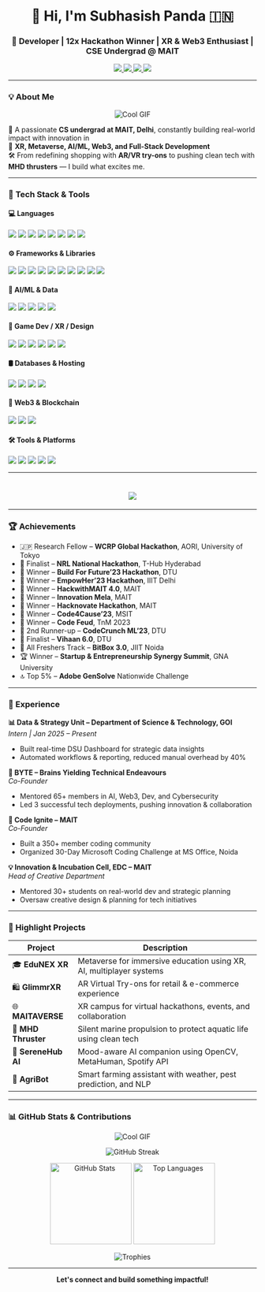 <h1 align="center">👋 Hi, I'm Subhasish Panda 🇮🇳</h1>
<h3 align="center">🚀 Developer | 12x Hackathon Winner | XR & Web3 Enthusiast | CSE Undergrad @ MAIT</h3>

<p align="center">
  <a href="https://subhasishpanda.site" target="_blank">
    <img src="https://img.shields.io/badge/🌐 Portfolio-000000?style=for-the-badge&logo=Google-Chrome&logoColor=white" />
  </a>
  <a href="https://linkedin.com/in/subhasishpanda25" target="_blank">
    <img src="https://img.shields.io/badge/LinkedIn-0A66C2?style=for-the-badge&logo=linkedin&logoColor=white" />
  </a>
  <a href="https://github.com/Codingpanda252" target="_blank">
    <img src="https://img.shields.io/badge/GitHub-171515?style=for-the-badge&logo=github&logoColor=white" />
  </a>
  <a href="mailto:subhasishpanda25@gmail.com">
    <img src="https://img.shields.io/badge/Gmail-D14836?style=for-the-badge&logo=gmail&logoColor=white" />
  </a>
</p>

---

### 💡 About Me
<p align="center">
  <img src="https://giffiles.alphacoders.com/222/222102.gif" alt="Cool GIF" />
</p>



🎯 A passionate **CS undergrad at MAIT, Delhi**, constantly building real-world impact with innovation in  
🔸 **XR, Metaverse, AI/ML, Web3, and Full-Stack Development**  
🛠️ From redefining shopping with **AR/VR try-ons** to pushing clean tech with **MHD thrusters** — I build what excites me.

---


### 🧠 **Tech Stack & Tools**

#### 💻 **Languages**

<p>
  <img src="https://img.shields.io/badge/C++-00599C?style=flat&logo=c%2B%2B&logoColor=white" />
  <img src="https://img.shields.io/badge/Java-E34A86?style=flat&logo=openjdk&logoColor=white" />
  <img src="https://img.shields.io/badge/Python-3776AB?style=flat&logo=python&logoColor=white" />
  <img src="https://img.shields.io/badge/JavaScript-F7DF1E?style=flat&logo=javascript&logoColor=black" />
  <img src="https://img.shields.io/badge/TypeScript-3178C6?style=flat&logo=typescript&logoColor=white" />
  <img src="https://img.shields.io/badge/HTML5-E34F26?style=flat&logo=html5&logoColor=white" />
  <img src="https://img.shields.io/badge/CSS3-1572B6?style=flat&logo=css3&logoColor=white" />
  <img src="https://img.shields.io/badge/Markdown-000000?style=flat&logo=markdown&logoColor=white" />
</p>

#### ⚙️ **Frameworks & Libraries**

<p>
  <img src="https://img.shields.io/badge/React-20232A?style=flat&logo=react&logoColor=61DAFB" />
  <img src="https://img.shields.io/badge/Next.js-000000?style=flat&logo=next.js&logoColor=white" />
  <img src="https://img.shields.io/badge/Node.js-339933?style=flat&logo=node.js&logoColor=white" />
  <img src="https://img.shields.io/badge/Express.js-404D59?style=flat&logo=express&logoColor=white" />
  <img src="https://img.shields.io/badge/Django-092E20?style=flat&logo=django&logoColor=white" />
  <img src="https://img.shields.io/badge/Tailwind_CSS-38B2AC?style=flat&logo=tailwind-css&logoColor=white" />
  <img src="https://img.shields.io/badge/Bootstrap-563D7C?style=flat&logo=bootstrap&logoColor=white" />
  <img src="https://img.shields.io/badge/Vite-646CFF?style=flat&logo=vite&logoColor=white" />
  <img src="https://img.shields.io/badge/Chakra%20UI-319795?style=flat&logo=chakra-ui&logoColor=white" />
  <img src="https://img.shields.io/badge/Redux-764ABC?style=flat&logo=redux&logoColor=white" />
</p>

#### 🧠 **AI/ML & Data**

<p>
  <img src="https://img.shields.io/badge/TensorFlow-FF6F00?style=flat&logo=tensorflow&logoColor=white" />
  <img src="https://img.shields.io/badge/Keras-D00000?style=flat&logo=keras&logoColor=white" />
  <img src="https://img.shields.io/badge/OpenCV-5C3EE8?style=flat&logo=opencv&logoColor=white" />
  <img src="https://img.shields.io/badge/Streamlit-FF4B4B?style=flat&logo=streamlit&logoColor=white" />
  <img src="https://img.shields.io/badge/Mediapipe-FFCC00?style=flat&logo=google&logoColor=black" />
</p>

#### 🧩 **Game Dev / XR / Design**

<p>
  <img src="https://img.shields.io/badge/Unity-000000?style=flat&logo=unity&logoColor=white" />
  <img src="https://img.shields.io/badge/Unreal_Engine-313131?style=flat&logo=unreal-engine&logoColor=white" />
  <img src="https://img.shields.io/badge/Three.js-000000?style=flat&logo=three.js&logoColor=white" />
  <img src="https://img.shields.io/badge/Blender-F5792A?style=flat&logo=blender&logoColor=white" />
  <img src="https://img.shields.io/badge/Canva-00C4CC?style=flat&logo=canva&logoColor=white" />
  <img src="https://img.shields.io/badge/Figma-F24E1E?style=flat&logo=figma&logoColor=white" />
</p>

#### 🛢️ **Databases & Hosting**

<p>
  <img src="https://img.shields.io/badge/MongoDB-4EA94B?style=flat&logo=mongodb&logoColor=white" />
  <img src="https://img.shields.io/badge/PostgreSQL-336791?style=flat&logo=postgresql&logoColor=white" />
  <img src="https://img.shields.io/badge/MySQL-4479A1?style=flat&logo=mysql&logoColor=white" />
  <img src="https://img.shields.io/badge/Firebase-FFCA28?style=flat&logo=firebase&logoColor=black" />
</p>

#### 🔗 **Web3 & Blockchain**

<p>
  <img src="https://img.shields.io/badge/Solidity-363636?style=flat&logo=solidity&logoColor=white" />
  <img src="https://img.shields.io/badge/Web3.js-F16822?style=flat&logo=ethereum&logoColor=white" />
  <img src="https://img.shields.io/badge/Ethers.js-1C1E24?style=flat&logo=ethereum&logoColor=white" />
</p>

#### 🛠️ **Tools & Platforms**

<p>
  <img src="https://img.shields.io/badge/Git-F05032?style=flat&logo=git&logoColor=white" />
  <img src="https://img.shields.io/badge/GitHub-181717?style=flat&logo=github&logoColor=white" />
  <img src="https://img.shields.io/badge/Apache-D22128?style=flat&logo=apache&logoColor=white" />
  <img src="https://img.shields.io/badge/Nginx-009639?style=flat&logo=nginx&logoColor=white" />
  <img src="https://img.shields.io/badge/cPanel-E77500?style=flat&logo=cpanel&logoColor=white" />
</p>

---

<h1 align="center">
  <img src="https://readme-typing-svg.demolab.com?font=Fira+Code&size=28&pause=2000&color=00FFFF&center=true&vCenter=true&width=940&height=50&lines=Welcome+to+my+GitHub+Profile!" />
</h1>

---

### 🏆 Achievements

- 🇯🇵 Research Fellow – **WCRP Global Hackathon**, AORI, University of Tokyo
- 🏅 Finalist – **NRL National Hackathon**, T-Hub Hyderabad    
- 🥇 Winner – **Build For Future’23 Hackathon**, DTU  
- 🥇 Winner – **EmpowHer’23 Hackathon**, IIIT Delhi  
- 🥇 Winner – **HackwithMAIT 4.0**, MAIT  
- 🥇 Winner – **Innovation Mela**, MAIT  
- 🥇 Winner – **Hacknovate Hackathon**, MAIT  
- 🥇 Winner – **Code4Cause’23**, MSIT  
- 🥇 Winner – **Code Feud**, TnM 2023  
- 🥈 2nd Runner-up – **CodeCrunch ML’23**, DTU  
- 🏅 Finalist – **Vihaan 6.0**, DTU  
- 🏅 All Freshers Track – **BitBox 3.0**, JIIT Noida  
- 🏆 Winner – **Startup & Entrepreneurship Synergy Summit**, GNA University  
- 🔝 Top 5% – **Adobe GenSolve** Nationwide Challenge  

---

### 💼 Experience

**📊 Data & Strategy Unit – Department of Science & Technology, GOI**  
*Intern | Jan 2025 – Present*  
- Built real-time DSU Dashboard for strategic data insights  
- Automated workflows & reporting, reduced manual overhead by 40%

**🧪 BYTE – Brains Yielding Technical Endeavours**  
*Co-Founder*  
- Mentored 65+ members in AI, Web3, Dev, and Cybersecurity  
- Led 3 successful tech deployments, pushing innovation & collaboration

**🧠 Code Ignite – MAIT**  
*Co-Founder*  
- Built a 350+ member coding community  
- Organized 30-Day Microsoft Coding Challenge at MS Office, Noida

**💡 Innovation & Incubation Cell, EDC – MAIT**  
*Head of Creative Department*  
- Mentored 30+ students on real-world dev and strategic planning  
- Oversaw creative design & planning for tech initiatives

---

### 🚀 Highlight Projects

| Project | Description |
|--------|-------------|
| 🎓 **EduNEX XR** | Metaverse for immersive education using XR, AI, multiplayer systems |
| 🛍️ **GlimmrXR** | AR Virtual Try-ons for retail & e-commerce experience |
| 🌐 **MAITAVERSE** | XR campus for virtual hackathons, events, and collaboration |
| 🌊 **MHD Thruster** | Silent marine propulsion to protect aquatic life using clean tech |
| 🤖 **SereneHub AI** | Mood-aware AI companion using OpenCV, MetaHuman, Spotify API |
| 🌾 **AgriBot** | Smart farming assistant with weather, pest prediction, and NLP |

---

### 📊 **GitHub Stats & Contributions**
<p align="center">
  <img src="https://giffiles.alphacoders.com/222/222863.gif" alt="Cool GIF" />
</p>




<p align="center">
  <img src="https://github-readme-streak-stats.herokuapp.com/?user=Codingpanda252&theme=tokyonight&hide_border=true" alt="GitHub Streak" />
</p>

<p align="center">
  <img src="https://github-readme-stats.vercel.app/api?username=Codingpanda252&show_icons=true&theme=tokyonight&hide_border=true" alt="GitHub Stats" height="165"/>
  <img src="https://github-readme-stats.vercel.app/api/top-langs/?username=Codingpanda252&layout=compact&theme=tokyonight&hide_border=true" alt="Top Languages" height="165"/>
</p>

<p align="center">
  <img src="https://github-profile-trophy.vercel.app/?username=Codingpanda252&theme=tokyonight&margin-w=10&no-bg=true&no-frame=true" alt="Trophies" />
</p>

---


<p align="center"><b>Let's connect and build something impactful!</b></p>
